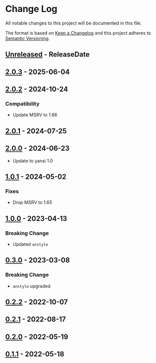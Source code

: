 # Change Log
All notable changes to this project will be documented in this file.

The format is based on [Keep a Changelog](https://keepachangelog.com/)
and this project adheres to [Semantic Versioning](https://semver.org/).

<!-- next-header -->
## [Unreleased] - ReleaseDate

## [2.0.3] - 2025-06-04

## [2.0.2] - 2024-10-24

### Compatibility

- Update MSRV to 1.66

## [2.0.1] - 2024-07-25

## [2.0.0] - 2024-06-23

- Update to yansi 1.0

## [1.0.1] - 2024-05-02

### Fixes

- Drop MSRV to 1.65

## [1.0.0] - 2023-04-13

### Breaking Change

- Updated `anstyle`

## [0.3.0] - 2023-03-08

### Breaking Change

- `anstyle` upgraded

## [0.2.2] - 2022-10-07

## [0.2.1] - 2022-08-17

## [0.2.0] - 2022-05-19

## [0.1.1] - 2022-05-18

<!-- next-url -->
[Unreleased]: https://github.com/rust-cli/anstyle/compare/anstyle-yansi-v2.0.3...HEAD
[2.0.3]: https://github.com/rust-cli/anstyle/compare/anstyle-yansi-v2.0.2...anstyle-yansi-v2.0.3
[2.0.2]: https://github.com/rust-cli/anstyle/compare/anstyle-yansi-v2.0.1...anstyle-yansi-v2.0.2
[2.0.1]: https://github.com/rust-cli/anstyle/compare/anstyle-yansi-v2.0.0...anstyle-yansi-v2.0.1
[2.0.0]: https://github.com/rust-cli/anstyle/compare/anstyle-yansi-v1.0.1...anstyle-yansi-v2.0.0
[1.0.1]: https://github.com/rust-cli/anstyle/compare/anstyle-yansi-v1.0.0...anstyle-yansi-v1.0.1
[1.0.0]: https://github.com/rust-cli/anstyle/compare/anstyle-yansi-v0.3.0...anstyle-yansi-v1.0.0
[0.3.0]: https://github.com/rust-cli/anstyle/compare/anstyle-yansi-v0.2.2...anstyle-yansi-v0.3.0
[0.2.2]: https://github.com/rust-cli/anstyle/compare/anstyle-yansi-v0.2.1...anstyle-yansi-v0.2.2
[0.2.1]: https://github.com/rust-cli/anstyle/compare/anstyle-yansi-v0.2.0...anstyle-yansi-v0.2.1
[0.2.0]: https://github.com/rust-cli/anstyle/compare/anstyle-yansi-v0.1.1...anstyle-yansi-v0.2.0
[0.1.1]: https://github.com/rust-cli/anstyle/compare/1fd4f936999b5b3ecd5e3f0d8decb9e9c62b7f24...anstyle-yansi-v0.1.1

